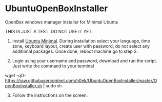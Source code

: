# UbuntuOpenBoxInstaller
OpenBox windows manager installer for Minimal Ubuntu

THIS IS JUST A TEST. DO NOT USE IT YET.

1. Install [Ubuntu Minimal](http://archive.ubuntu.com/ubuntu/dists/disco/main/installer-amd64/current/images/netboot/mini.iso).
During installation select your language, time zone, keyboard layout, create user with password, do not select any additional packages. Once done, reboot machine go to step 2.

2. Login using your username and password, download and run the script. Just write the command to your terminal

wget -qO- https://raw.githubusercontent.com/h0ek/UbuntuOpenBoxInstaller/master/OpenBoxInstaller.sh | sudo sh

3. Follow the instructions on the screen.
